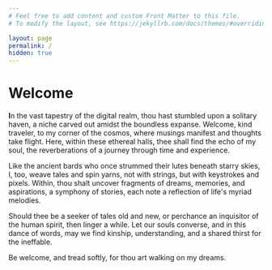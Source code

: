 ```yaml
---
# Feel free to add content and custom Front Matter to this file.
# To modify the layout, see https://jekyllrb.com/docs/themes/#overriding-theme-defaults

layout: page
permalink: /
hidden: true
---
```


# Welcome

**I**n the vast tapestry of the digital realm, thou hast stumbled upon a solitary haven, a niche carved out amidst the boundless expanse. Welcome, kind traveler, to my corner of the cosmos, where musings manifest and thoughts take flight. Here, within these ethereal halls, thee shall find the echo of my soul, the reverberations of a journey through time and experience.

Like the ancient bards who once strummed their lutes beneath starry skies, I, too, weave tales and spin yarns, not with strings, but with keystrokes and pixels. Within, thou shalt uncover fragments of dreams, memories, and aspirations, a symphony of stories, each note a reflection of life's myriad melodies.

Should thee be a seeker of tales old and new, or perchance an inquisitor of the human spirit, then linger a while. Let our souls converse, and in this dance of words, may we find kinship, understanding, and a shared thirst for the ineffable.

Be welcome, and tread softly, for thou art walking on my dreams.